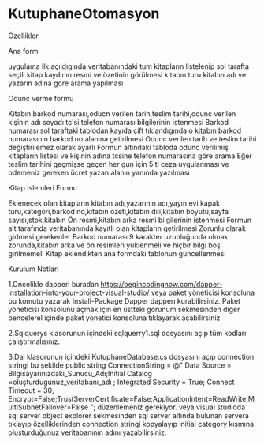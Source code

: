 # KutuphaneOtomasyon
Özellikler

Ana form

uygulama ilk açıldıgında veritabanındaki tum kitapların listelenip sol tarafta seçili kitap kaydının resmi ve özetinin görülmesi
kitabın turu kitabın adı ve yazarın adına gore arama yapılması

Odunc verme formu

Kitabın barkod numarası,oducn verilen tarih,teslim tarihi,odunc verilen kişinin adı soyadı tc'si telefon numarası bilgilerinin istenmesi
Barkod numarası sol taraftaki tablodan kayıda çift tıklandıgında o kitabın barkod numarasının barkod no alanına getirilmesi
Odunc verilen tarih ve teslim tarihi değiştirilemez olarak ayarlı
Formun altındaki tabloda odunc verilimiş kitapların listesi ve kişinin adına tcsine telefon numarasına göre arama
Eğer teslim tarihini geçmişse geçen her gun için 5 tl ceza uygulanması ve odemeniz gereken ücret yazan alanın yanında yazılması

Kitap İslemleri Formu

Eklenecek olan kitapların kitabın adı,yazarının adı,yayın evi,kapak turu,kategori,barkod no,kitabın özeti,kitabın dili,kitabın boyutu,sayfa sayısı,stok,kitabın Ön resmi,kitabın arka resmi bilgilerinin istenmesi
Formun alt tarafında veritabanında kayıtlı olan kitapların getirilmesi
Zorunlu olarak girlmesi gerekenler
Barkod numarası 9 karakter uzunluğunda olmak zorunda,kitabın arka ve ön resimleri yuklenmeli ve hiçbir bilgi boş girilmemeli
Kitap eklendikten ana formdaki tablonun güncellenmesi

Kurulum Notları

1.Oncelikle dapperi buradan  https://begincodingnow.com/dapper-installation-into-your-project-visual-studio/ veya paket yöneticisi konsoluna bu komutu yazarak Install-Package Dapper dapperı kurabilirsiniz.
Paket yöneticisi konsolunu açmak için en üstteki gorunum sekmesinden diğer pencelerel içinde paket yonetici konsoluna tıklayarak açabilirsiniz.

2.Sqlquerys klasorunun içindeki sqlquerry1.sql dosyasını açıp tüm kodları çalıştırmalısınız.

3.Dal klasorunun içindeki KutuphaneDatabase.cs dosyasını açıp connection stringi bu şekilde public string ConnectionString = @"
        Data Source = Bilgisayarınızdaki_Sunucu_Adı;Initial Catalog =oluşturdugunuz_veritabanı_adı ; Integrated Security = True; Connect Timeout = 30; Encrypt=False;TrustServerCertificate=False;ApplicationIntent=ReadWrite;MultiSubnetFailover=False
            "; 
düzenlemeniz gerekiyor.
veya visual studioda sql server object explorer sekmesinden sql server altında bulunan servera tıklayıp özelliklerinden connection stringi kopyalayıp initial category kısmına oluşturduğunuz veritabanının adını yazabilirsiniz.

